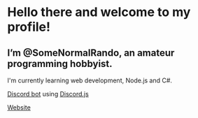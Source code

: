 # Hello there and welcome to my profile!
## I’m @SomeNormalRando, an amateur programming hobbyist.

I'm currently learning web development, Node.js and C#.

[Discord bot](https://discord.com/api/oauth2/authorize?client_id=812960290718482483&permissions=1007021175&scope=applications.commands%20bot) using [Discord.js](https://discord.js.org/)

[Website](https://somenormalrando.github.io/)
